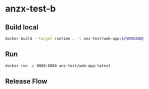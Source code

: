 # anzx-test-b


## Build local
```sh
docker build --target runtime . -t anz-test/web-app:${VERSION}
```
## Run
```sh
docker run -p 8080:8080 anz-test/web-app:latest
```
## Release Flow